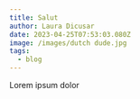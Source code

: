 ```yaml
---
title: Salut
author: Laura Dicusar
date: 2023-04-25T07:53:03.080Z
image: /images/dutch dude.jpg
tags:
  - blog
---
```

Lorem ipsum dolor